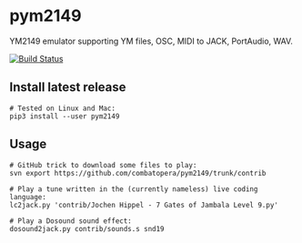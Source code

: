 # pym2149
YM2149 emulator supporting YM files, OSC, MIDI to JACK, PortAudio, WAV.

[![Build Status](https://travis-ci.org/combatopera/pym2149.svg?branch=master)](https://travis-ci.org/combatopera/pym2149)

## Install latest release
```
# Tested on Linux and Mac:
pip3 install --user pym2149
```
## Usage
```
# GitHub trick to download some files to play:
svn export https://github.com/combatopera/pym2149/trunk/contrib

# Play a tune written in the (currently nameless) live coding language:
lc2jack.py 'contrib/Jochen Hippel - 7 Gates of Jambala Level 9.py'

# Play a Dosound sound effect:
dosound2jack.py contrib/sounds.s snd19
```
